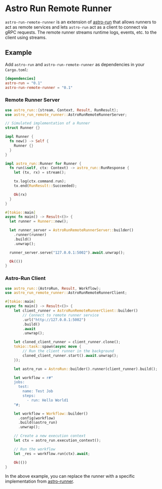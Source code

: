 # Astro Run Remote Runner

`astro-run-remote-runner` is an extension of [astro-run](https://github.com/panghu-huang/astro-run) that allows runners to act as remote services and lets `astro-run` act as a client to connect via gRPC requests. The remote runner streams runtime logs, events, etc. to the client using streams.

## Example

Add `astro-run` and `astro-run-remote-runner` as dependencies in your `Cargo.toml`:

```toml
[dependencies]
astro-run = "0.1"
astro-run-remote-runner = "0.1"
```

### Remote Runner Server

```rust
use astro_run::{stream, Context, Result, RunResult};
use astro_run_remote_runner::AstroRunRemoteRunnerServer;

// Simulated implementation of a Runner
struct Runner {}

impl Runner {
  fn new() -> Self {
    Runner {}
  }
}

impl astro_run::Runner for Runner {
  fn run(&self, ctx: Context) -> astro_run::RunResponse {
    let (tx, rx) = stream();

    tx.log(ctx.command.run);
    tx.end(RunResult::Succeeded);

    Ok(rx)
  }
}

#[tokio::main]
async fn main() -> Result<()> {
  let runner = Runner::new();

  let runner_server = AstroRunRemoteRunnerServer::builder()
    .runner(runner)
    .build()
    .unwrap();

  runner_server.serve("127.0.0.1:5002").await.unwrap();

  Ok(())
}
```

### Astro-Run Client

```rust
use astro_run::{AstroRun, Result, Workflow};
use astro_run_remote_runner::AstroRunRemoteRunnerClient;

#[tokio::main]
async fn main() -> Result<()> {
    let client_runner = AstroRunRemoteRunnerClient::builder()
        // Connect to remote runner service
        .url("http://127.0.0.1:5002")
        .build()
        .await
        .unwrap();

    let cloned_client_runner = client_runner.clone();
    tokio::task::spawn(async move {
        // Run the client runner in the background
        cloned_client_runner.start().await.unwrap();
    });

    let astro_run = AstroRun::builder().runner(client_runner).build();

    let workflow = r#"
    jobs:
      test:
        name: Test Job
        steps:
          - run: Hello World1
    "#;

    let workflow = Workflow::builder()
      .config(workflow)
      .build(&astro_run)
      .unwrap();

    // Create a new execution context
    let ctx = astro_run.execution_context();

    // Run the workflow
    let _res = workflow.run(ctx).await;

    Ok(())
}
```

In the above example, you can replace the runner with a specific implementation from [astro-runner](../astro-runner).